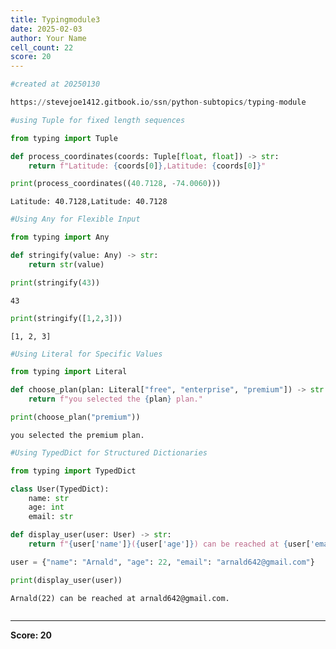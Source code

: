 ```yaml
---
title: Typingmodule3
date: 2025-02-03
author: Your Name
cell_count: 22
score: 20
---
```


```python
#created at 20250130
```


```python
https://stevejoe1412.gitbook.io/ssn/python-subtopics/typing-module
```


```python
#using Tuple for fixed length sequences
```


```python
from typing import Tuple
```


```python
def process_coordinates(coords: Tuple[float, float]) -> str:
    return f"Latitude: {coords[0]},Latitude: {coords[0]}"
```


```python
print(process_coordinates((40.7128, -74.0060)))
```

    Latitude: 40.7128,Latitude: 40.7128



```python
#Using Any for Flexible Input

```


```python
from typing import Any
```


```python
def stringify(value: Any) -> str:
    return str(value)
```


```python
print(stringify(43))
```

    43



```python
print(stringify([1,2,3]))
```

    [1, 2, 3]



```python
#Using Literal for Specific Values
```


```python
from typing import Literal
```


```python
def choose_plan(plan: Literal["free", "enterprise", "premium"]) -> str: 
    return f"you selected the {plan} plan."
```


```python
print(choose_plan("premium"))
```

    you selected the premium plan.



```python
#Using TypedDict for Structured Dictionaries
```


```python
from typing import TypedDict
```


```python
class User(TypedDict):
    name: str
    age: int
    email: str
```


```python
def display_user(user: User) -> str:
    return f"{user['name']}({user['age']}) can be reached at {user['email']}."
```


```python
user = {"name": "Arnald", "age": 22, "email": "arnald642@gmail.com"}
```


```python
print(display_user(user))
```

    Arnald(22) can be reached at arnald642@gmail.com.



```python

```


---
**Score: 20**